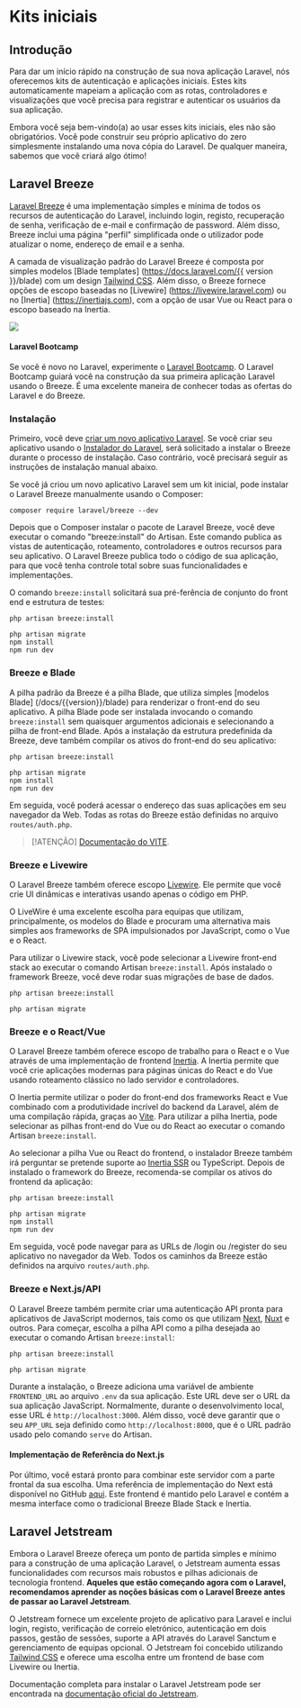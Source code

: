 # Kits iniciais

<a name="introduction"></a>
## Introdução

 Para dar um início rápido na construção de sua nova aplicação Laravel, nós oferecemos kits de autenticação e aplicações iniciais. Estes kits automaticamente mapeiam a aplicação com as rotas, controladores e visualizações que você precisa para registrar e autenticar os usuários da sua aplicação.

 Embora você seja bem-vindo(a) ao usar esses kits iniciais, eles não são obrigatórios. Você pode construir seu próprio aplicativo do zero simplesmente instalando uma nova cópia do Laravel. De qualquer maneira, sabemos que você criará algo ótimo!

<a name="laravel-breeze"></a>
## Laravel Breeze

 [Laravel Breeze](https://github.com/laravel/breeze) é uma implementação simples e mínima de todos os recursos de autenticação do Laravel, incluindo login, registo, recuperação de senha, verificação de e-mail e confirmação de password. Além disso, Breeze inclui uma página "perfil" simplificada onde o utilizador pode atualizar o nome, endereço de email e a senha.

 A camada de visualização padrão do Laravel Breeze é composta por simples modelos [Blade templates] (https://docs.laravel.com/{{ version }}/blade) com um design [Tailwind CSS](https://tailwindcss.com). Além disso, o Breeze fornece opções de escopo baseadas no [Livewire] (https://livewire.laravel.com) ou no [Inertia] (https://inertiajs.com), com a opção de usar Vue ou React para o escopo baseado na Inertia.

<img src="https://laravel.com/img/docs/breeze-register.png">

#### Laravel Bootcamp

 Se você é novo no Laravel, experimente o [Laravel Bootcamp](https://bootcamp.laravel.com). O Laravel Bootcamp guiará você na construção da sua primeira aplicação Laravel usando o Breeze. É uma excelente maneira de conhecer todas as ofertas do Laravel e do Breeze.

<a name="laravel-breeze-installation"></a>
### Instalação

 Primeiro, você deve [criar um novo aplicativo Laravel](/docs/{{version}}/installation). Se você criar seu aplicativo usando o [Instalador do Laravel](/docs/{{version}}/installation#creating-a-laravel-project), será solicitado a instalar o Breeze durante o processo de instalação. Caso contrário, você precisará seguir as instruções de instalação manual abaixo.

 Se você já criou um novo aplicativo Laravel sem um kit inicial, pode instalar o Laravel Breeze manualmente usando o Composer:

```shell
composer require laravel/breeze --dev
```

 Depois que o Composer instalar o pacote de Laravel Breeze, você deve executar o comando "breeze:install" do Artisan. Este comando publica as vistas de autenticação, roteamento, controladores e outros recursos para seu aplicativo. O Laravel Breeze publica todo o código de sua aplicação, para que você tenha controle total sobre suas funcionalidades e implementações.

 O comando `breeze:install` solicitará sua pré-ferência de conjunto do front end e estrutura de testes:

```shell
php artisan breeze:install

php artisan migrate
npm install
npm run dev
```

<a name="breeze-and-blade"></a>
### Breeze e Blade

 A pilha padrão da Breeze é a pilha Blade, que utiliza simples [modelos Blade] (/docs/{{version}}/blade) para renderizar o front-end do seu aplicativo. A pilha Blade pode ser instalada invocando o comando `breeze:install` sem quaisquer argumentos adicionais e selecionando a pilha de front-end Blade. Após a instalação da estrutura predefinida da Breeze, deve também compilar os ativos do front-end do seu aplicativo:

```shell
php artisan breeze:install

php artisan migrate
npm install
npm run dev
```

 Em seguida, você poderá acessar o endereço das suas aplicações em seu navegador da Web. Todas as rotas do Breeze estão definidas no arquivo `routes/auth.php`.

 > [!ATENÇÃO]
 [Documentação do VITE](https://v1.vuejs.org/pt/prefs/#running-vite).

<a name="breeze-and-livewire"></a>
### Breeze e Livewire

 O Laravel Breeze também oferece escopo [Livewire](https://livewire.laravel.com). Ele permite que você crie UI dinâmicas e interativas usando apenas o código em PHP.

 O LiveWire é uma excelente escolha para equipas que utilizam, principalmente, os modelos do Blade e procuram uma alternativa mais simples aos frameworks de SPA impulsionados por JavaScript, como o Vue e o React.

 Para utilizar o Livewire stack, você pode selecionar a Livewire front-end stack ao executar o comando Artisan `breeze:install`. Após instalado o framework Breeze, você deve rodar suas migrações de base de dados.

```shell
php artisan breeze:install

php artisan migrate
```

<a name="breeze-and-inertia"></a>
### Breeze e o React/Vue

 O Laravel Breeze também oferece escopo de trabalho para o React e o Vue através de uma implementação de frontend [Inertia](https://inertiajs.com). A Inertia permite que você crie aplicações modernas para páginas únicas do React e do Vue usando roteamento clássico no lado servidor e controladores.

 O Inertia permite utilizar o poder do front-end dos frameworks React e Vue combinado com a produtividade incrível do backend da Laravel, além de uma compilação rápida, graças ao [Vite](https://vitejs.dev). Para utilizar a pilha Inertia, pode selecionar as pilhas front-end do Vue ou do React ao executar o comando Artisan `breeze:install`.

 Ao selecionar a pilha Vue ou React do frontend, o instalador Breeze também irá perguntar se pretende suporte ao [Inertia SSR](https://inertiajs.com/server-side-rendering) ou TypeScript. Depois de instalado o framework do Breeze, recomenda-se compilar os ativos do frontend da aplicação:

```shell
php artisan breeze:install

php artisan migrate
npm install
npm run dev
```

 Em seguida, você pode navegar para as URLs de /login ou /register do seu aplicativo no navegador da Web. Todos os caminhos da Breeze estão definidos na arquivo `routes/auth.php`.

<a name="breeze-and-next"></a>
### Breeze e Next.js/API

 O Laravel Breeze também permite criar uma autenticação API pronta para aplicativos de JavaScript modernos, tais como os que utilizam [Next](https://nextjs.org), [Nuxt](https://nuxt.com) e outros. Para começar, escolha a pilha API como a pilha desejada ao executar o comando Artisan `breeze:install`:

```shell
php artisan breeze:install

php artisan migrate
```

 Durante a instalação, o Breeze adiciona uma variável de ambiente `FRONTEND_URL` ao arquivo `.env` da sua aplicação. Este URL deve ser o URL da sua aplicação JavaScript. Normalmente, durante o desenvolvimento local, esse URL é `http://localhost:3000`. Além disso, você deve garantir que o seu `APP_URL` seja definido como `http://localhost:8000`, que é o URL padrão usado pelo comando `serve` do Artisan.

<a name="next-reference-implementation"></a>
#### Implementação de Referência do Next.js

 Por último, você estará pronto para combinar este servidor com a parte frontal da sua escolha. Uma referência de implementação do Next está disponível no GitHub [aqui](https://github.com/laravel/breeze-next). Este frontend é mantido pelo Laravel e contém a mesma interface como o tradicional Breeze Blade Stack e Inertia.

<a name="laravel-jetstream"></a>
## Laravel Jetstream

 Embora o Laravel Breeze ofereça um ponto de partida simples e mínimo para a construção de uma aplicação Laravel, o Jetstream aumenta essas funcionalidades com recursos mais robustos e pilhas adicionais de tecnologia frontend. **Aqueles que estão começando agora com o Laravel, recomendamos aprender as noções básicas com o Laravel Breeze antes de passar ao Laravel Jetstream**.

 O Jetstream fornece um excelente projeto de aplicativo para Laravel e inclui login, registo, verificação de correio eletrónico, autenticação em dois passos, gestão de sessões, suporte a API através do Laravel Sanctum e gerenciamento de equipas opcional. O Jetstream foi concebido utilizando [Tailwind CSS](https://tailwindcss.com) e oferece uma escolha entre um frontend de base com Livewire ou Inertia.

 Documentação completa para instalar o Laravel Jetstream pode ser encontrada na [documentação oficial do Jetstream](https://jetstream.laravel.com).
